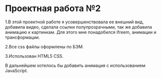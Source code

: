 # Проектная работа №2  

1.В этой проектной работе я усовершенствовала ее внешний вид, добавила видео, сделала ссылки полупрозрачными, так же добавила анимацию к картинкам. 
Для этого мне понадобился ifreem, анимации и трансформации.

2.Все css файлы оформлены по БЭМ.

3.Использован HTML5 CSS.

В дальнейшем хотелось бы добавить анимация с использованием JavaScript.
